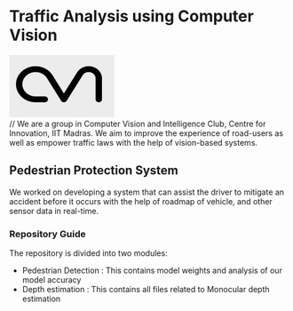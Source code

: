 # Traffic Analysis using Computer Vision 
![Alt](/cvi.png "Title") <br>
//
We are a group in Computer Vision and Intelligence Club, Centre for Innovation, IIT Madras. We aim to improve the experience of road-users as well as empower traffic laws with the help of vision-based systems.
## Pedestrian Protection System
We worked on developing a system that can assist the driver to mitigate an accident before it occurs with the help of roadmap of vehicle, and other sensor data in real-time. ​
### Repository Guide
The repository is divided into two modules:
* Pedestrian Detection : This contains model weights and analysis of our model accuracy
* Depth estimation : This contains all files related to Monocular depth estimation
